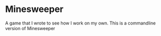 # Minesweeper
A game that I wrote to see how I work on my own. This is a commandline version of Minesweeper

